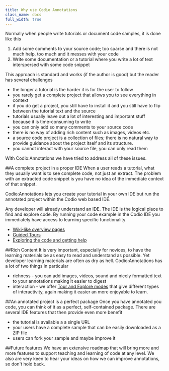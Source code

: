```yaml
---
title: Why use Codio Annotations
class_name: docs
full_width: true
---
```


Normally when people write tutorials or document code samples, it is done like this

1. Add some comments to your source code; too sparse and there is not much help, too much and it messes with your code
1. Write some documentation or a tutorial where you write a lot of text interspersed with some code snippet

This approach is standard and works (if the author is good) but the reader has several challenges

- the longer a tutorial is the harder it is for the user to follow
- you rarely get a complete project that allows you to see everything in context
- if you do get a project, you still have to install it and you still have to flip between the tutorial text and the source
- tutorials usually leave out a lot of interesting and important stuff because it is time-consuming to write
- you can only add so many comments to your source code
- there is no way of adding rich content such as images, videos etc.
- a source code project is a collection of files; there is no natural way to provide guidance about the project itself and its structure.
- you cannot interact with your source file, you can only read them


With Codio:Annotations we have tried to address all of these issues.

##A complete project in a proper IDE
When a user reads a tutorial, what they usually want is to see complete code, not just an extract. The problem with an extracted code snippet is you have no idea of the immediate context of that snippet.

Codio:Annotations lets you create your tutorial in your own IDE but run the annotated project within the Codio web based IDE. 

Any developer will already understand an IDE. The IDE is the logical place to find and explore code. By running your code example in the Codio IDE you immediately have access to learning specific functionality

- [Wiki-like overview pages](/docs/annotations/readme-md/)
- [Guided Tours](/docs/annotations/tour-explore/)
- [Exploring the code and getting help](/docs/annotations/tour-explore/)

##Rich Content
It is very important, especially for novices, to have the learning materials be as easy to read and understand as possible. Yet developer learning materials are often as dry as hell. Codio:Annotations has a lot of two things in particular

- richness - you can add images, videos, sound and nicely formatted text to your annotations making it easier to digest
- interaction - we offer [Tour and Explore modes](/docs/annotations/tour-explore/) that give different types of interactivity, again making it easier an more enjoyable to learn.

##An annotated project is a perfect package
Once you have annotated you code, you can think of it as a perfect, self-contained package. There are several IDE features that then provide even more benefit

- the tutorial is available a a single URL
- your users have a complete sample that can be easily downloaded as a ZIP file
- users can fork your sample and maybe improve it

##Future features
We have an extensive roadmap that will bring more and more features to support teaching and learning of code at any level. We also are very keen to hear your ideas on how we can improve annotations, so don't hold back.

